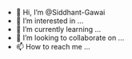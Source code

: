 - 👋 Hi, I’m @Siddhant-Gawai
- 👀 I’m interested in ...
- 🌱 I’m currently learning ...
- 💞️ I’m looking to collaborate on ...
- 📫 How to reach me ...

<!---
Siddhant-Gawai/Siddhant-Gawai is a ✨ special ✨ repository because its `README.md` (this file) appears on your GitHub profile.
You can click the Preview link to take a look at your changes.
--->
